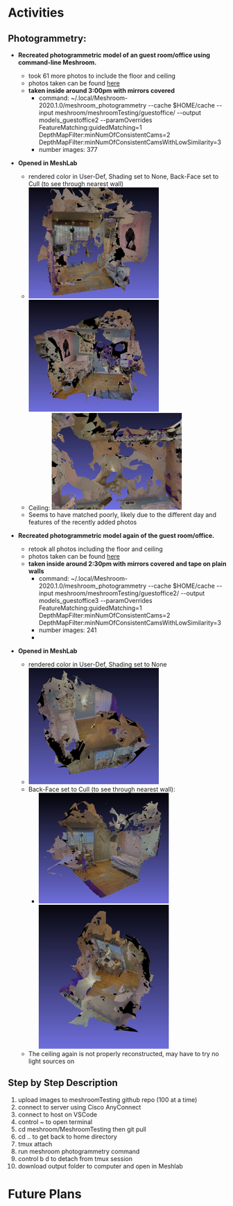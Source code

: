 # Activities

## Photogrammetry:

- **Recreated photogrammetric model of an guest room/office using command-line Meshroom.**
  - took 61 more photos to include the floor and ceiling
  - photos taken can be found [here](https://github.com/evelynhasama/meshroomTesting)
  - **taken inside around 3:00pm with mirrors covered**
    -  command: ~/.local/Meshroom-2020.1.0/meshroom_photogrammetry --cache $HOME/cache --input meshroom/meshroomTesting/guestoffice/ --output models_guestoffice2 --paramOverrides FeatureMatching:guidedMatching=1 DepthMapFilter:minNumOfConsistentCams=2 DepthMapFilter:minNumOfConsistentCamsWithLowSimilarity=3
    -  number images: 377
  
- **Opened in MeshLab** 
    - rendered color in User-Def, Shading set to None, Back-Face set to Cull (to see through nearest wall) 
    - <img src="https://github.com/evelynhasama/CSResearch/blob/master/Spring2021-Reports/2021-05-04/guestoffice1.png" width=300> <img src="https://github.com/evelynhasama/CSResearch/blob/master/Spring2021-Reports/2021-05-04/guestoffice2.png" width=300>
    - Ceiling: <img src="https://github.com/evelynhasama/CSResearch/blob/master/Spring2021-Reports/2021-05-04/guestoffice3.png" width=300>
    - Seems to have matched poorly, likely due to the different day and features of the recently added photos
    
- **Recreated photogrammetric model again of the guest room/office.**
  - retook all photos including the floor and ceiling
  - photos taken can be found [here](https://github.com/evelynhasama/meshroomTesting/guestoffice2)
  - **taken inside around 2:30pm with mirrors covered and tape on plain walls**
    -  command: ~/.local/Meshroom-2020.1.0/meshroom_photogrammetry --cache $HOME/cache --input meshroom/meshroomTesting/guestoffice2/ --output models_guestoffice3 --paramOverrides FeatureMatching:guidedMatching=1 DepthMapFilter:minNumOfConsistentCams=2 DepthMapFilter:minNumOfConsistentCamsWithLowSimilarity=3
    -  number images: 241
    -  
- **Opened in MeshLab** 
    - rendered color in User-Def, Shading set to None 
    - <img src="https://github.com/evelynhasama/CSResearch/blob/master/Spring2021-Reports/2021-05-04/guestoffice2.1.png" width=300> 
    - Back-Face set to Cull (to see through nearest wall):
      - <img src="https://github.com/evelynhasama/CSResearch/blob/master/Spring2021-Reports/2021-05-04/guestoffice2.2.png" width=300> <img src="https://github.com/evelynhasama/CSResearch/blob/master/Spring2021-Reports/2021-05-04/guestoffice2.3.png" width=300>
    - The ceiling again is not properly reconstructed, may have to try no light sources on
    
## Step by Step Description
  1. upload images to meshroomTesting github repo (100 at a time)
  2. connect to server using Cisco AnyConnect
  3. connect to host on VSCode
  4. control ~ to open terminal
  5. cd meshroom/MeshroomTesting then git pull
  6. cd .. to get back to home directory
  7. tmux attach
  8. run meshroom photogrammetry command
  9. control b d to detach from tmux session
  10. download output folder to computer and open in Meshlab

# Future Plans
